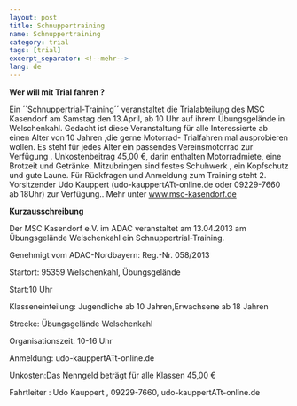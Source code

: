 ```yaml
---
layout: post
title: Schnuppertraining
name: Schnuppertraining
category: trial
tags: [trial]
excerpt_separator: <!--mehr-->
lang: de
---
```


**Wer will mit Trial fahren ?**

<!--mehr-->

Ein ´´Schnuppertrial-Training´´ veranstaltet die Trialabteilung des MSC Kasendorf am Samstag den 13.April, ab 10 Uhr auf ihrem Übungsgelände in Welschenkahl. Gedacht ist diese Veranstaltung für alle Interessierte ab einen Alter von 10 Jahren ,die gerne Motorrad- Trialfahren mal ausprobieren wollen. Es steht für jedes Alter ein passendes Vereinsmotorrad zur Verfügung . Unkostenbeitrag 45,00 €, darin enthalten Motorradmiete, eine Brotzeit und Getränke. Mitzubringen sind festes Schuhwerk , ein Kopfschutz und gute Laune. Für Rückfragen und Anmeldung zum Training steht 2. Vorsitzender Udo Kauppert (udo-kauppertATt-online.de oder 09229-7660 ab 18Uhr) zur Verfügung.. Mehr unter www.msc-kasendorf.de

**Kurzausschreibung**

Der MSC Kasendorf e.V. im ADAC veranstaltet am 13.04.2013 am Übungsgelände Welschenkahl ein Schnuppertrial-Training.

Genehmigt vom ADAC-Nordbayern: Reg.-Nr. 058/2013

Startort: 95359 Welschenkahl, Übungsgelände

Start:10 Uhr

Klasseneinteilung: Jugendliche ab 10 Jahren,Erwachsene ab 18 Jahren

Strecke: Übungsgelände Welschenkahl

Organisationszeit: 10-16 Uhr

Anmeldung: udo-kauppertATt-online.de

Unkosten:Das Nenngeld beträgt für alle Klassen 45,00 €

Fahrtleiter : Udo Kauppert , 09229-7660, udo-kauppertATt-online.de
